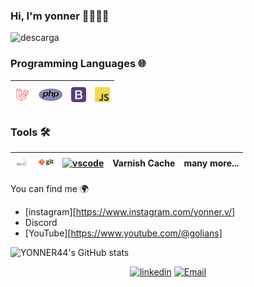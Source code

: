 ### Hi, I'm yonner 👋😎👩‍💻
![descarga](https://github.com/YONNER44/sena/assets/118782598/fb31f2ee-fb7b-462d-87a6-c9450211260e)

### Programming Languages 🌐

| [<img src="https://raw.githubusercontent.com/github/explore/80688e429a7d4ef2fca1e82350fe8e3517d3494d/topics/laravel/laravel.png" alt="Laravel" width="24">](https://laravel.com/) | [<img src="https://raw.githubusercontent.com/github/explore/80688e429a7d4ef2fca1e82350fe8e3517d3494d/topics/php/php.png" alt="php" width="38">](https://php.net/)  | [<img src="https://raw.githubusercontent.com/github/explore/80688e429a7d4ef2fca1e82350fe8e3517d3494d/topics/bootstrap/bootstrap.png" alt="Bootstrap" width="24">](https://getbootstrap.com/) |  [<img src="https://raw.githubusercontent.com/github/explore/80688e429a7d4ef2fca1e82350fe8e3517d3494d/topics/javascript/javascript.png" alt="jQuery" width="24">](https://jquery.com/) |
|---|---|---|---|

### Tools 🛠️

| [<img src="https://raw.githubusercontent.com/github/explore/80688e429a7d4ef2fca1e82350fe8e3517d3494d/topics/mysql/mysql.png" alt="mysql" width="24">](https://www.mysql.com/) | [<img src="https://raw.githubusercontent.com/github/explore/80688e429a7d4ef2fca1e82350fe8e3517d3494d/topics/git/git.png" alt="Git" width="24">](https://git-scm.com/) | [<img src="https://upload.wikimedia.org/wikipedia/commons/thumb/2/2d/Visual_Studio_Code_1.18_icon.svg/1200px-Visual_Studio_Code_1.18_icon.svg.png" alt="vscode" width="24">](https://code.visualstudio.com/) | Varnish Cache | many more...
|---|---|---|---|---|

You can find me 🌍
- [instagram][https://www.instagram.com/yonner.v/]
- Discord
- [YouTube][https://www.youtube.com/@golians]

![YONNER44's GitHub stats](https://github-readme-stats.vercel.app/api?username=YONNER44&show_icons=true&theme=dracula)

<p align="center">
<a href="https://www.linkedin.com/in/yonner-vargas-48b618246/" target="_blank"><img alt="linkedin" src="https://img.shields.io/badge/LinkedIn-www.linkedin.com/in/yonner-vargas-48b618246-blue?style=flat&logo=linkedin"></a>
<a href="mailto:yonnervargasbernate7@gmail.com"><img alt="Email" src="https://img.shields.io/badge/Email-yonnervargasbernate7@gmail.com-blue?style=flat&logo=gmail"></a>
</p>


<!--
**YONNER44/YONNER44** is a ✨ _special_ ✨ repository because its `README.md` (this file) appears on your GitHub profile.

Here are some ideas to get you started:

- 🔭 I’m currently working on ...
- 🌱 I’m currently learning ...
- 👯 I’m looking to collaborate on ...
- 🤔 I’m looking for help with ...
- 💬 Ask me about ...
- 📫 How to reach me: ...
- 😄 Pronouns: ...
- ⚡ Fun fact: ...
-->
